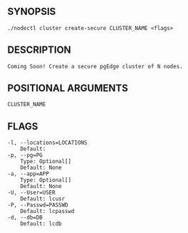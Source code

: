 ## SYNOPSIS
    ./nodectl cluster create-secure CLUSTER_NAME <flags>
 
## DESCRIPTION
    Coming Soon! Create a secure pgEdge cluster of N nodes.
 
## POSITIONAL ARGUMENTS
    CLUSTER_NAME
 
## FLAGS
    -l, --locations=LOCATIONS
        Default: 
    -p, --pg=PG
        Type: Optional[]
        Default: None
    -a, --app=APP
        Type: Optional[]
        Default: None
    -U, --User=USER
        Default: lcusr
    -P, --Passwd=PASSWD
        Default: lcpasswd
    -d, --db=DB
        Default: lcdb
